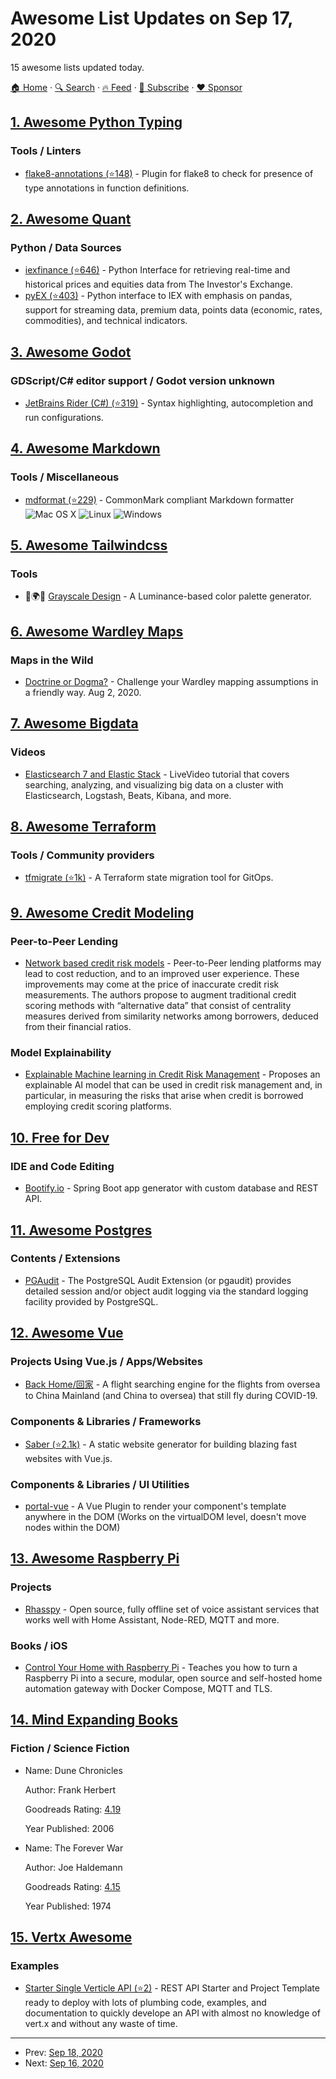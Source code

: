 # Awesome List Updates on Sep 17, 2020

15 awesome lists updated today.

[🏠 Home](/README.md) · [🔍 Search](https://www.trackawesomelist.com/search/) · [🔥 Feed](https://www.trackawesomelist.com/rss.xml) · [📮 Subscribe](https://trackawesomelist.us17.list-manage.com/subscribe?u=d2f0117aa829c83a63ec63c2f&id=36a103854c) · [❤️  Sponsor](https://github.com/sponsors/theowenyoung)



## [1. Awesome Python Typing](/content/typeddjango/awesome-python-typing/README.md)

### Tools / Linters

*   [flake8-annotations (⭐148)](https://github.com/sco1/flake8-annotations) - Plugin for flake8 to check for presence of type annotations in function definitions.

## [2. Awesome Quant](/content/wilsonfreitas/awesome-quant/README.md)

### Python / Data Sources

*   [iexfinance (⭐646)](https://github.com/addisonlynch/iexfinance) - Python Interface for retrieving real-time and historical prices and equities data from The Investor's Exchange.
*   [pyEX (⭐403)](https://github.com/timkpaine/pyEX) - Python interface to IEX with emphasis on pandas, support for streaming data, premium data, points data (economic, rates, commodities), and technical indicators.

## [3. Awesome Godot](/content/godotengine/awesome-godot/README.md)

### GDScript/C# editor support / Godot version unknown

*   [JetBrains Rider (C#) (⭐319)](https://github.com/JetBrains/godot-support) - Syntax highlighting, autocompletion and run configurations.

## [4. Awesome Markdown](/content/BubuAnabelas/awesome-markdown/README.md)

### Tools / Miscellaneous

*   [mdformat (⭐229)](https://github.com/executablebooks/mdformat) - CommonMark compliant Markdown formatter ![Mac OS X](https://img.icons8.com/color/24/mac-logo.png "Mac OS X") ![Linux](https://img.icons8.com/color/24//linux--v1.png "Linux") ![Windows](https://img.icons8.com/color/24/windows-11.png "Windows")

## [5. Awesome Tailwindcss](/content/aniftyco/awesome-tailwindcss/README.md)

### Tools

*   🎨🌍🔧 [Grayscale Design](https://grayscale.design/) - A Luminance-based color palette generator.

## [6. Awesome Wardley Maps](/content/wardley-maps-community/awesome-wardley-maps/README.md)

### Maps in the Wild

*   [Doctrine or Dogma?](https://medium.com/swlh/doctrine-or-dogma-2abeaef0cbc7) - Challenge your Wardley mapping assumptions in a friendly way. Aug 2, 2020.

## [7. Awesome Bigdata](/content/newTendermint/awesome-bigdata/README.md)

### Videos

*   [Elasticsearch 7 and Elastic Stack](https://www.manning.com/livevideo/elasticsearch-7-and-elastic-stack) - LiveVideo tutorial that covers searching, analyzing, and visualizing big data on a cluster with Elasticsearch, Logstash, Beats, Kibana, and more.

## [8. Awesome Terraform](/content/shuaibiyy/awesome-terraform/README.md)

### Tools / Community providers

*   [tfmigrate (⭐1k)](https://github.com/minamijoyo/tfmigrate) - A Terraform state migration tool for GitOps.

## [9. Awesome Credit Modeling](/content/mourarthur/awesome-credit-modeling/README.md)

### Peer-to-Peer Lending

*   [Network based credit risk models](https://www.tandfonline.com/doi/abs/10.1080/08982112.2019.1655159) - Peer-to-Peer lending platforms may lead to cost reduction, and to an improved user experience. These improvements may come at the price of inaccurate credit risk measurements. The authors propose to augment traditional credit scoring methods with “alternative data” that consist of centrality measures derived from similarity networks among borrowers, deduced from their financial ratios.

### Model Explainability

*   [Explainable Machine learning in Credit Risk Management](https://papers.ssrn.com/sol3/papers.cfm?abstract_id=3506274) - Proposes an explainable AI model that can be used in credit risk management and, in particular, in measuring the risks that arise when credit is borrowed employing credit scoring platforms.

## [10. Free for Dev](/content/ripienaar/free-for-dev/README.md)

### IDE and Code Editing

*   [Bootify.io](https://bootify.io/) - Spring Boot app generator with custom database and REST API.

## [11. Awesome Postgres](/content/dhamaniasad/awesome-postgres/README.md)

### Contents / Extensions

*   [PGAudit](https://www.pgaudit.org/) - The PostgreSQL Audit Extension (or pgaudit) provides detailed session and/or object audit logging via the standard logging facility provided by PostgreSQL.

## [12. Awesome Vue](/content/vuejs/awesome-vue/README.md)

### Projects Using Vue.js / Apps/Websites

*   [Back Home/回家](https://flights.vincentc.us/) - A flight searching engine for the flights from oversea to China Mainland (and China to oversea) that still fly during COVID-19.

### Components & Libraries / Frameworks

*   [Saber (⭐2.1k)](https://github.com/saberland/saber) - A static website generator for building blazing fast websites with Vue.js.

### Components & Libraries / UI Utilities

*   [portal-vue](https://portal-vue.linusb.org/) - A Vue Plugin to render your component's template anywhere in the DOM (Works on the virtualDOM level, doesn't move nodes within the DOM)

## [13. Awesome Raspberry Pi](/content/thibmaek/awesome-raspberry-pi/README.md)

### Projects

*   [Rhasspy](https://rhasspy.readthedocs.io) - Open source, fully offline set of voice assistant services that works well with Home Assistant, Node-RED, MQTT and more.

### Books / iOS

*   [Control Your Home with Raspberry Pi](https://koen.vervloesem.eu/books/control-your-home-with-raspberry-pi/) - Teaches you how to turn a Raspberry Pi into a secure, modular, open source and self-hosted home automation gateway with Docker Compose, MQTT and TLS.

## [14. Mind Expanding Books](/content/hackerkid/Mind-Expanding-Books/README.md)

### Fiction / Science Fiction

- Name: Dune Chronicles

  Author: Frank Herbert

  Goodreads Rating: [4.19](https://www.goodreads.com/search?q=dune)

  Year Published: 2006


- Name: The Forever War

  Author: Joe Haldemann

  Goodreads Rating: [4.15](https://www.goodreads.com/book/show/21611.The_Forever_War)

  Year Published: 1974



## [15. Vertx Awesome](/content/vert-x3/vertx-awesome/README.md)

### Examples

*   [Starter Single Verticle API (⭐2)](https://github.com/jgarciasm/ssv-api) - REST API Starter and Project Template ready to deploy with lots of plumbing code, examples, and documentation to quickly develope an API with almost no knowledge of vert.x and without any waste of time.

---

- Prev: [Sep 18, 2020](/content/2020/09/18/README.md)
- Next: [Sep 16, 2020](/content/2020/09/16/README.md)